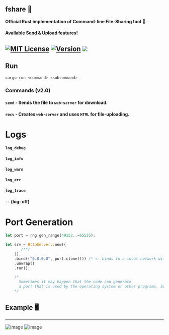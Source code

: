  
## fshare 📁
**Official Rust implementation of Command-line File-Sharing tool** 🦀.
#### Available Send & Upload features!

[![MIT License](https://img.shields.io/github/license/dec0dOS/amazing-github-template.svg?style=flat-square)](https://github.com/ynwqmv/netprotocol/discussions/3)
[![Version](https://img.shields.io/badge/version-2.0-red.svg)](https://github.com/ynwqmv/netplatform/blob/master/NETWORK.md)
![](https://camo.githubusercontent.com/a080948f1963a87a71216a884b318e6d84825d4cb0be5b242b3153e5b096486c/68747470733a2f2f696d672e736869656c64732e696f2f62616467652f432b2b2d536f6c7574696f6e732d626c75652e7376673f7374796c653d666c6174266c6f676f3d63253242253242)
---





## Run
```sh
cargo run <command> <subcommand>
```
### Commands (v2.0)
#### `send` - Sends the file to `web-server` for download.
#### `recv` - Creates `web-server` and uses `HTML` for file-uploading.
    
 
# Logs
#### `log_debug`  
#### `log_info`
#### `log_warn`  
#### `log_err` 
#### `log_trace`  
#### `--` (log: off)

# Port Generation
```rs
let port = rng.gen_range(49152..=65535);
```
```rs
let srv = HttpServer::new({
       /**/
    })
    .bind(("0.0.0.0", port.clone())) /* <- binds to a local network with a randomly generated port */
    .unwrap()
    .run();

    /*
      Sometimes it may happen that the code can generate
      a port that is used by the operating system or other programs, but it's not critical.
    */
```
 
 ## Example 🖥️

____
![image](https://github.com/qumaraa/fshare/assets/112755279/31d3e17b-a0c7-44d4-94af-1c269f8847a5)
![image](https://github.com/qumaraa/fshare/assets/112755279/e84737b8-191e-47c2-9eb9-a8ae75493dda)




